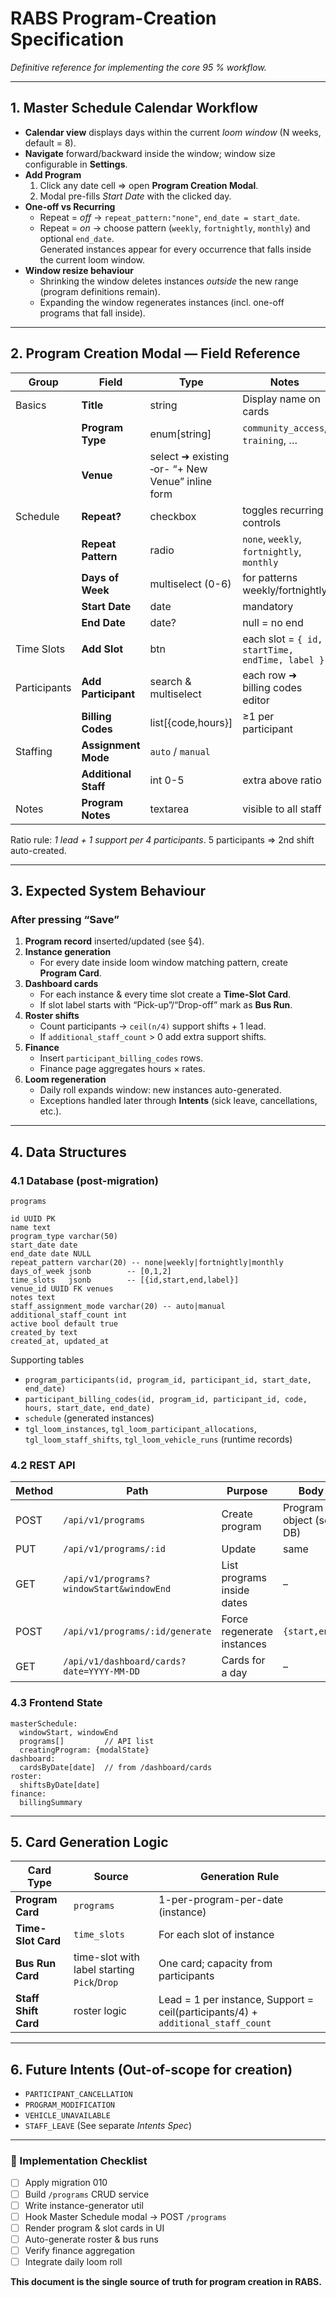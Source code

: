 # RABS Program-Creation Specification
_Definitive reference for implementing the core 95 % workflow._

---

## 1. Master Schedule Calendar Workflow
* **Calendar view** displays days within the current _loom window_ (N weeks, default = 8).  
* **Navigate** forward/backward inside the window; window size configurable in **Settings**.
* **Add Program**
  1. Click any date cell ⇒ open **Program Creation Modal**.
  2. Modal pre-fills _Start Date_ with the clicked day.
* **One-off vs Recurring**
  * Repeat = _off_ → `repeat_pattern:"none"`, `end_date = start_date`.
  * Repeat = _on_ → choose pattern (`weekly`, `fortnightly`, `monthly`) and optional `end_date`.  
    Generated instances appear for every occurrence that falls inside the current loom window.
* **Window resize behaviour**
  * Shrinking the window deletes instances _outside_ the new range (program definitions remain).
  * Expanding the window regenerates instances (incl. one-off programs that fall inside).

---

## 2. Program Creation Modal — Field Reference
| Group | Field | Type | Notes |
|-------|-------|------|-------|
| Basics | **Title** | string | Display name on cards |
|  | **Program Type** | enum[string] | `community_access`, `training`, … |
|  | **Venue** | select ➜ existing ‑or- “+ New Venue” inline form |
| Schedule | **Repeat?** | checkbox | toggles recurring controls |
|  | **Repeat Pattern** | radio | `none`, `weekly`, `fortnightly`, `monthly` |
|  | **Days of Week** | multiselect (0-6) | for patterns weekly/fortnightly |
|  | **Start Date** | date | mandatory |
|  | **End Date** | date? | null = no end |
| Time Slots | **Add Slot** | btn | each slot = `{ id, startTime, endTime, label }` |
| Participants | **Add Participant** | search & multiselect | each row ➜ billing codes editor |
|  | **Billing Codes** | list[{code,hours}] | ≥1 per participant |
| Staffing | **Assignment Mode** | `auto` / `manual` |
|  | **Additional Staff** | int 0-5 | extra above ratio |
| Notes | **Program Notes** | textarea | visible to all staff |

Ratio rule: _1 lead + 1 support per 4 participants_. 5 participants ⇒ 2nd shift auto-created.

---

## 3. Expected System Behaviour

### After pressing “Save”
1. **Program record** inserted/updated (see §4).
2. **Instance generation**
   * For every date inside loom window matching pattern, create **Program Card**.
3. **Dashboard cards**
   * For each instance & every time slot create a **Time-Slot Card**.
   * If slot label starts with “Pick-up”/“Drop-off” mark as **Bus Run**.
4. **Roster shifts**
   * Count participants → `ceil(n/4)` support shifts + 1 lead.
   * If `additional_staff_count` > 0 add extra support shifts.
5. **Finance**
   * Insert `participant_billing_codes` rows.  
   * Finance page aggregates hours × rates.
6. **Loom regeneration**
   * Daily roll expands window: new instances auto-generated.
   * Exceptions handled later through **Intents** (sick leave, cancellations, etc.).

---

## 4. Data Structures

### 4.1 Database (post-migration)
`programs`
```
id UUID PK
name text
program_type varchar(50)
start_date date
end_date date NULL
repeat_pattern varchar(20) -- none|weekly|fortnightly|monthly
days_of_week jsonb        -- [0,1,2]
time_slots   jsonb        -- [{id,start,end,label}]
venue_id UUID FK venues
notes text
staff_assignment_mode varchar(20) -- auto|manual
additional_staff_count int
active bool default true
created_by text
created_at, updated_at
```

Supporting tables  
* `program_participants(id, program_id, participant_id, start_date, end_date)`  
* `participant_billing_codes(id, program_id, participant_id, code, hours, start_date, end_date)`  
* `schedule` (generated instances)  
* `tgl_loom_instances`, `tgl_loom_participant_allocations`, `tgl_loom_staff_shifts`, `tgl_loom_vehicle_runs` (runtime records)

### 4.2 REST API
| Method | Path | Purpose | Body |
|--------|------|---------|------|
| POST | `/api/v1/programs` | Create program | Program object (see DB) |
| PUT  | `/api/v1/programs/:id` | Update | same |
| GET  | `/api/v1/programs?windowStart&windowEnd` | List programs inside dates | – |
| POST | `/api/v1/programs/:id/generate` | Force regenerate instances | `{start,end}` |
| GET  | `/api/v1/dashboard/cards?date=YYYY-MM-DD` | Cards for a day | – |

### 4.3 Frontend State
```
masterSchedule:
  windowStart, windowEnd
  programs[]         // API list
  creatingProgram: {modalState}
dashboard:
  cardsByDate[date]  // from /dashboard/cards
roster:
  shiftsByDate[date]
finance:
  billingSummary
```

---

## 5. Card Generation Logic

| Card Type | Source | Generation Rule |
|-----------|--------|-----------------|
| **Program Card** | `programs` | 1-per-program-per-date (instance) |
| **Time-Slot Card** | `time_slots` | For each slot of instance |
| **Bus Run Card** | time-slot with label starting `Pick`/`Drop` | One card; capacity from participants |
| **Staff Shift Card** | roster logic | Lead = 1 per instance, Support = ceil(participants/4) + `additional_staff_count` |

---

## 6. Future Intents (Out-of-scope for creation)
* `PARTICIPANT_CANCELLATION`
* `PROGRAM_MODIFICATION`
* `VEHICLE_UNAVAILABLE`
* `STAFF_LEAVE`
(See separate _Intents Spec_)

---

### 📌 Implementation Checklist
- [ ] Apply migration 010
- [ ] Build `/programs` CRUD service
- [ ] Write instance-generator util
- [ ] Hook Master Schedule modal → POST `/programs`
- [ ] Render program & slot cards in UI
- [ ] Auto-generate roster & bus runs
- [ ] Verify finance aggregation
- [ ] Integrate daily loom roll

**This document is the single source of truth for program creation in RABS.**
